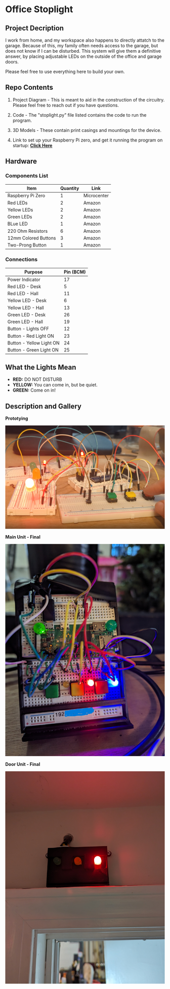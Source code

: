 # Office Stoplight

## Project Decription

I work from home, and my workspace also happens to directly attatch to the garage. Because of this, my family often needs access to the garage, but does not know if I can be disturbed. This system will give them a definitive answer, by placing adjustable LEDs on the outside of the office and garage doors.

Please feel free to use everything here to build your own.

## Repo Contents

1. Project Diagram - This is meant to aid in the construction of the circuitry. Please feel free to reach out if you have questions.

2. Code - The "stoplight.py" file listed contains the code to run the program.

3. 3D Models - These contain print casings and mountings for the device.

4. Link to set up your Raspberry Pi zero, and get it running the program on startup: **[Click Here](https://github.com/DavidMiles1925/pi_zero_setup)**

## Hardware

### Components List

| Item                 | Quantity | Link        |
| -------------------- | -------- | ----------- |
| Raspberry Pi Zero    | 1        | Microcenter |
| Red LEDs             | 2        | Amazon      |
| Yellow LEDs          | 2        | Amazon      |
| Green LEDs           | 2        | Amazon      |
| BLue LED             | 1        | Amazon      |
| 220 Ohm Resistors    | 6        | Amazon      |
| 12mm Colored Buttons | 3        | Amazon      |
| Two-Prong Button     | 1        | Amazon      |

### Connections

| Purpose                  | Pin (BCM) |
| ------------------------ | --------- |
| Power Indicator          | 17        |
| Red LED - Desk           | 5         |
| Red LED - Hall           | 11        |
| Yellow LED - Desk        | 6         |
| Yellow LED - Hall        | 13        |
| Green LED - Desk         | 26        |
| Green LED - Hall         | 19        |
| Button - Lights OFF      | 12        |
| Button - Red Light ON    | 23        |
| Button - Yellow Light ON | 24        |
| Button - Green Light ON  | 25        |

## What the Lights Mean

- **RED:** DO NOT DISTURB
- **YELLOW:** You can come in, but be quiet.
- **GREEN:** Come on in!

## Description and Gallery

**Prototying**

![Prototype](./media/Prototyping.png)

**Main Unit - Final**

![Main Unit](./media/main_unit2.jpg)

**Door Unit - Final**

![Door Unit](./media/external_unit.jpg)
